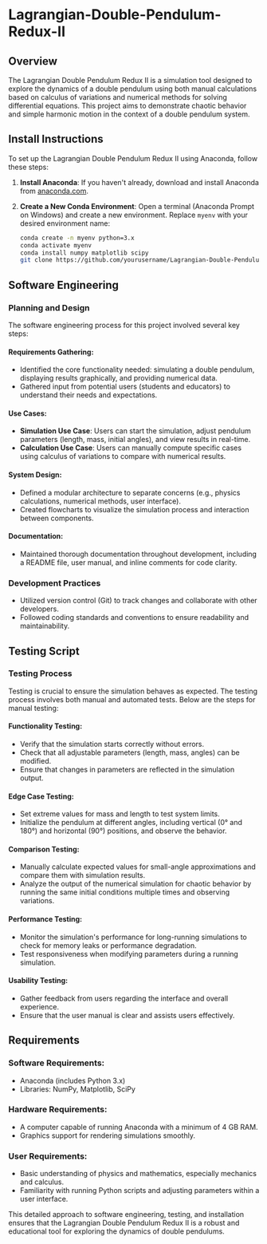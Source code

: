 # Lagrangian-Double-Pendulum-Redux-II

## Overview
The Lagrangian Double Pendulum Redux II is a simulation tool designed to explore the dynamics of a double pendulum using both manual calculations based on calculus of variations and numerical methods for solving differential equations. This project aims to demonstrate chaotic behavior and simple harmonic motion in the context of a double pendulum system.

## Install Instructions
To set up the Lagrangian Double Pendulum Redux II using Anaconda, follow these steps:

1. **Install Anaconda**: If you haven't already, download and install Anaconda from [anaconda.com](https://www.anaconda.com/products/distribution).

2. **Create a New Conda Environment**:
   Open a terminal (Anaconda Prompt on Windows) and create a new environment. Replace `myenv` with your desired environment name:
   ```bash
   conda create -n myenv python=3.x
   conda activate myenv
   conda install numpy matplotlib scipy
   git clone https://github.com/yourusername/Lagrangian-Double-Pendulum-Redux-II.git

## Software Engineering

### Planning and Design
The software engineering process for this project involved several key steps:

#### Requirements Gathering:
- Identified the core functionality needed: simulating a double pendulum, displaying results graphically, and providing numerical data.
- Gathered input from potential users (students and educators) to understand their needs and expectations.

#### Use Cases:
- **Simulation Use Case**: Users can start the simulation, adjust pendulum parameters (length, mass, initial angles), and view results in real-time.
- **Calculation Use Case**: Users can manually compute specific cases using calculus of variations to compare with numerical results.

#### System Design:
- Defined a modular architecture to separate concerns (e.g., physics calculations, numerical methods, user interface).
- Created flowcharts to visualize the simulation process and interaction between components.

#### Documentation:
- Maintained thorough documentation throughout development, including a README file, user manual, and inline comments for code clarity.

### Development Practices
- Utilized version control (Git) to track changes and collaborate with other developers.
- Followed coding standards and conventions to ensure readability and maintainability.

## Testing Script

### Testing Process
Testing is crucial to ensure the simulation behaves as expected. The testing process involves both manual and automated tests. Below are the steps for manual testing:

#### Functionality Testing:
- Verify that the simulation starts correctly without errors.
- Check that all adjustable parameters (length, mass, angles) can be modified.
- Ensure that changes in parameters are reflected in the simulation output.

#### Edge Case Testing:
- Set extreme values for mass and length to test system limits.
- Initialize the pendulum at different angles, including vertical (0° and 180°) and horizontal (90°) positions, and observe the behavior.

#### Comparison Testing:
- Manually calculate expected values for small-angle approximations and compare them with simulation results.
- Analyze the output of the numerical simulation for chaotic behavior by running the same initial conditions multiple times and observing variations.

#### Performance Testing:
- Monitor the simulation's performance for long-running simulations to check for memory leaks or performance degradation.
- Test responsiveness when modifying parameters during a running simulation.

#### Usability Testing:
- Gather feedback from users regarding the interface and overall experience.
- Ensure that the user manual is clear and assists users effectively.

## Requirements

### Software Requirements:
- Anaconda (includes Python 3.x)
- Libraries: NumPy, Matplotlib, SciPy

### Hardware Requirements:
- A computer capable of running Anaconda with a minimum of 4 GB RAM.
- Graphics support for rendering simulations smoothly.

### User Requirements:
- Basic understanding of physics and mathematics, especially mechanics and calculus.
- Familiarity with running Python scripts and adjusting parameters within a user interface.

This detailed approach to software engineering, testing, and installation ensures that the Lagrangian Double Pendulum Redux II is a robust and educational tool for exploring the dynamics of double pendulums.

